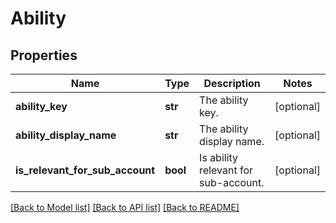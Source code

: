 # Ability

## Properties
Name | Type | Description | Notes
------------ | ------------- | ------------- | -------------
**ability_key** | **str** | The ability key. | [optional] 
**ability_display_name** | **str** | The ability display name. | [optional] 
**is_relevant_for_sub_account** | **bool** | Is ability relevant for sub-account. | [optional] 

[[Back to Model list]](../README.md#documentation-for-models) [[Back to API list]](../README.md#documentation-for-api-endpoints) [[Back to README]](../README.md)

